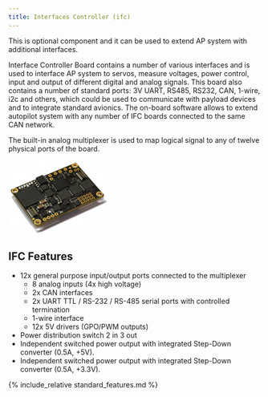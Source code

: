 ```yaml
---
title: Interfaces Controller (ifc)
---
```


This is optional component and it can be used to extend AP system with additional interfaces.

Interface Controller Board contains a number of various interfaces and is used to interface AP system to servos, measure voltages, power control,
input and output of different digital and analog signals. This board also contains a number of standard ports: 3V UART, RS485, RS232, CAN, 1-wire, i2c and others, which could be used to communicate with payload devices and to integrate standard avionics. The on-board software allows to extend autopilot system with any number of IFC boards connected to the same CAN network.

The built-in analog multiplexer is used to map logical signal to any of twelve physical ports of the board.

![IFC](img/ifc-pcb.png)

## IFC Features

- 12x general purpose input/output ports connected to the multiplexer
    - 8 analog inputs (4x high voltage)
    - 2x CAN interfaces
    - 2x UART TTL / RS-232 / RS-485 serial ports with controlled termination
    - 1-wire interface
    - 12x 5V drivers (GPO/PWM outputs)
- Power distribution switch 2 in 3 out
- Independent switched power output with integrated Step-Down converter (0.5A, +5V).
- Independent switched power output with integrated Step-Down converter (0.5A, +3.3V).

{% include_relative standard_features.md %}
